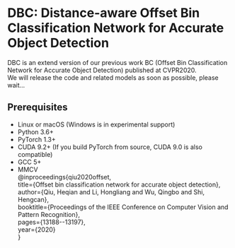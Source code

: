 # DBC: Distance-aware Offset Bin Classification Network for Accurate Object Detection
DBC is an extend version of our previous work BC (Offset Bin Classification Network for Accurate Object Detection) published at CVPR2020.  
We will release the code and related models as soon as possible, please wait...  
## Prerequisites
* Linux or macOS (Windows is in experimental support)
* Python 3.6+
* PyTorch 1.3+
* CUDA 9.2+ (If you build PyTorch from source, CUDA 9.0 is also compatible)
* GCC 5+
* MMCV  
@inproceedings{qiu2020offset,  
	title={Offset bin classification network for accurate object detection},  
	author={Qiu, Heqian and Li, Hongliang and Wu, Qingbo and Shi, Hengcan},  
	booktitle={Proceedings of the IEEE Conference on Computer Vision and Pattern Recognition},  
	pages={13188--13197},  
	year={2020}  
}   
